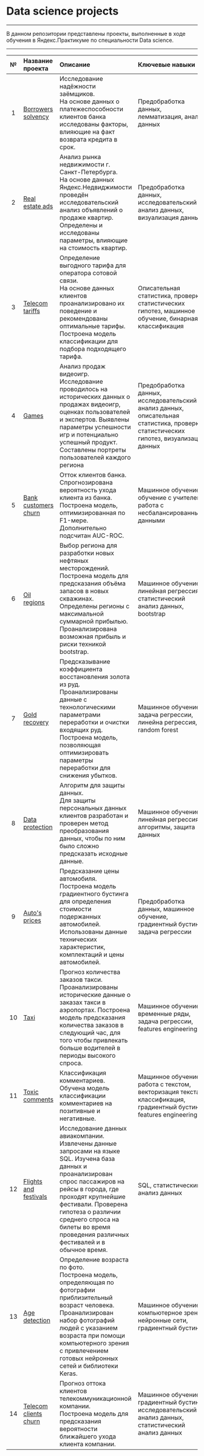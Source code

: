 # Data science projects

---

В данном репозитории представлены проекты, выполненные в ходе обучения в Яндекс.Практикуме по специальности Data science.

---
| № | Название проекта | Описание | Ключевые навыки |
|:---:| :--------------- | :--------------- | :--------------- |
| 1 | [Borrowers solvency](https://github.com/VictorBeren/Yandex.Praktikum/tree/main/01.%20Borrowers%20solvency) | Исследование надёжности заёмщиков.<br>На основе данных о платежеспособности клиентов банка исследованы факторы, влияющие на факт возврата кредита в срок. | Предобработка данных, лемматизация, анализ данных |
| 2 | [Real estate ads](https://github.com/VictorBeren/Yandex.Praktikum/tree/main/02.%20Real%20estate%20ads) | Анализ рынка недвижимости г. Санкт-Петербурга.<br>На основе данных Яндекс.Недвиджимости проведён исследовательский анализ объявлений о продаже квартир. Определены и исследованы параметры, влияющие на стоимость квартир. | Предобработка данных, исследовательский анализ данных, визуализация данных |
| 3 | [Telecom tariffs](https://github.com/VictorBeren/Yandex.Praktikum/tree/main/03.%20Telecom%20tariffs) | Определение выгодного тарифа для оператора сотовой связи.<br>На основе данных клиентов проанализировано их поведение и рекомендованы оптимальные тарифы. Построена модель классификации для подбора подходящего тарифа. | Описательная статистика, проверка статистических гипотез, машинное обучение, бинарная классификация |
| 4 | [Games](https://github.com/VictorBeren/Yandex.Praktikum/tree/main/04.%20Games) | Анализ продаж видеоигр.<br>Исследование проводилось на исторических данных о продажах видеоигр, оценках пользователей и экспертов. Выявлены параметры успешности игр и потенциально успешный продукт. Составлены портреты пользователей каждого региона | Предобработка данных, исследовательский анализ данных, описательная статистика, проверка статистических гипотез, визуализация данных |
| 5 | [Bank customers churn](https://github.com/VictorBeren/Yandex.Praktikum/tree/main/05.%20Bank%20customers%20churn) | Отток клиентов банка.<br>Спрогнозирована вероятность ухода клиента из банка. Построена модель, оптимизированная по F1-мере. Дополнительно подсчитан AUC-ROC. | Машинное обучение, обучение с учителем, работа с несбалансированными данными |
| 6 | [Oil regions](https://github.com/VictorBeren/Yandex.Praktikum/tree/main/06.%20Oil%20regions) | Выбор региона для разработки новых нефтяных месторождений.<br>Построена модель для предсказания объёма запасов в новых скважинах. Определены регионы с максимальной суммарной прибылью. Проанализирована возможная прибыль и риски техникой bootstrap.| Машинное обучение, линейная регрессия, статистический анализ данных, bootstrap|
| 7 | [Gold recovery](https://github.com/VictorBeren/Yandex.Praktikum/tree/main/07.%20Gold%20recovery) | Предсказывание коэффициента восстановления золота из руд.<br>Проанализированы данные с технологическими параметрами переработки и очистки входящих руд. Построена модель, позволяющая оптимизировать параметры переработки для снижения убытков. | Машинное обучение, задача регрессии, линейна регрессия, random forest |
| 8 | [Data protection](https://github.com/VictorBeren/Yandex.Praktikum/tree/main/08.%20Data%20protection) | Алгоритм для защиты данных.<br>Для защиты персональных данных клиентов разработан и проверен метод преобразования данных, чтобы по ним было сложно предсказать исходные данные. | Машинное обучение, линейная регрессия, алгоритмы, защита данных |
| 9 | [Auto's prices](https://github.com/VictorBeren/Yandex.Praktikum/tree/main/09.%20Auto's%20prices) | Предсказание цены автомобиля.<br>Построена модель градиентного бустинга для определения стоимости подержанных автомобилей. Использованы данные технических характеристик, комплектаций и цены автомобилей. | Предобработка данных, машинное обучение, градиентный бустинг, задача регрессии|
| 10 | [Taxi](https://github.com/VictorBeren/Yandex.Praktikum/tree/main/10.%20Taxi) | Прогноз количества заказов такси.<br>Проанализированы исторические данные о заказах такси в аэропортах. Построена модель предсказания количества заказов в следующий час, для того чтобы привлекать больше водителей в периоды высокого спроса. | Машинное обучение, временные ряды, задача регрессии, features engineering|
| 11 | [Toxic comments](https://github.com/VictorBeren/Yandex.Praktikum/tree/main/11.%20Toxic%20comments) | Классификация комментариев.<br>Обучена модель классификации комментариев на позитивные и негативные. | Мащинное обучение, работа с текстом, векторизация текста, классификация, градиентный бустинг, features engineering |
| 12 | [Flights and festivals](https://github.com/VictorBeren/Yandex.Praktikum/tree/main/12.%20Flights%20and%20festivals) | Исследование данных авиакомпании.<br>Извлечены данные запросами на языке SQL. Изучена база данных и проанализирован спрос пассажиров на рейсы в города, где проходят крупнейшие фестивали. Проверена гипотеза о различии среднего спроса на билеты во время проведения различных фестивалей и в обычное время. | SQL, статистический анализ данных|
| 13 | [Age detection](https://github.com/VictorBeren/Yandex.Praktikum/tree/main/13.%20Age%20detection) | Определение возраста по фото.<br>Построена модель, определяющая по фотографии приблизительный возраст человека. Проанализирован набор фотографий людей с указанием возраста при помощи компьютерного зрения с привлечением готовых нейронных сетей и библиотеки Keras. | Машинное обучение, компьютерное зрение, нейронные сети, градиентный бустинг |
| 14 | [Telecom clients churn](https://github.com/VictorBeren/Yandex.Praktikum/tree/main/14.%20Telecom%20clients%20churn) | Прогноз оттока клиентов телекоммуникационной компании.<br>Построена модель для предсказания вероятности ближайшего ухода клиента компании. | Машинное обучение, градиентный бустинг, исследовательский анализ данных, статистический анализ данных |
